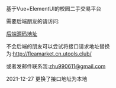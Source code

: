 基于Vue+ElementUI的校园二手交易平台

需要后端朋友的请访问:

[后端源码地址](https://gitee.com/zhuliyou/FleaMarket)

不会后端的朋友可以尝试将接口请求地址替换为:http://fleamarket.cn.utools.club/

或者发邮件联系我:zhu990611@gmail.com

2021-12-27
更换了接口地址为本地